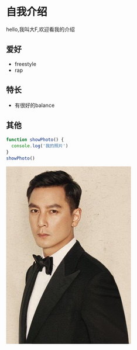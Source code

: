 # 自我介绍

hello,我叫大F,欢迎看我的介绍

## 爱好
- freestyle
- rap

## 特长
- 有很好的balance

## 其他
``` javascript
function showPhoto() {
  console.log('我的照片')
}
showPhoto()
```
![我的照片](photo.jpg)
